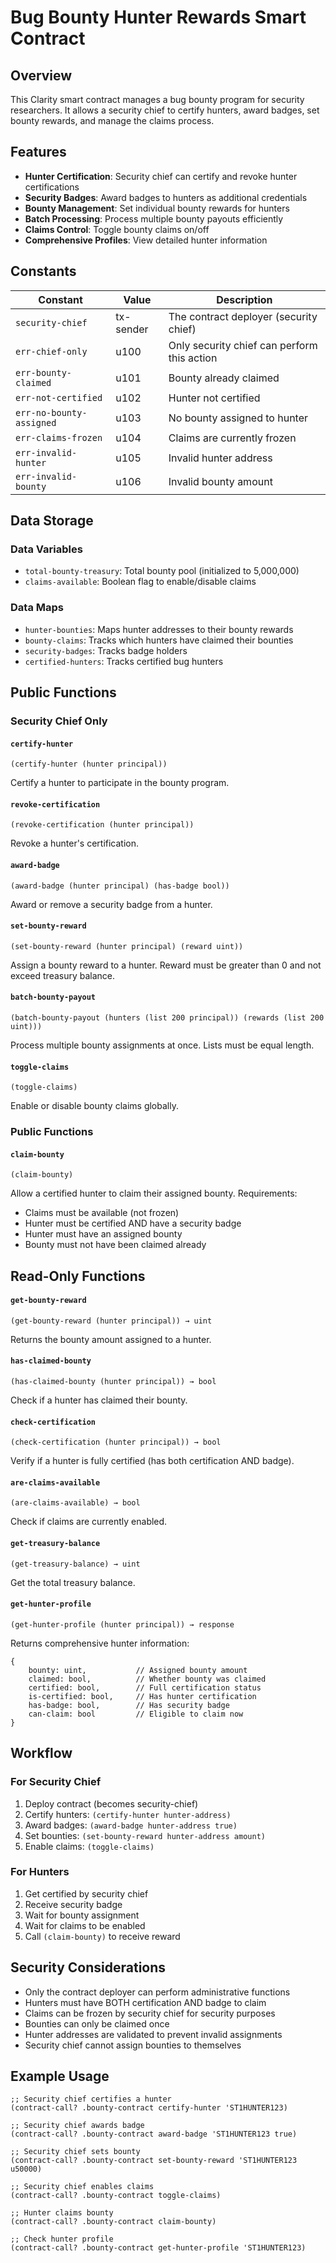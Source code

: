 # Bug Bounty Hunter Rewards Smart Contract

## Overview
This Clarity smart contract manages a bug bounty program for security researchers. It allows a security chief to certify hunters, award badges, set bounty rewards, and manage the claims process.

## Features
- **Hunter Certification**: Security chief can certify and revoke hunter certifications
- **Security Badges**: Award badges to hunters as additional credentials
- **Bounty Management**: Set individual bounty rewards for hunters
- **Batch Processing**: Process multiple bounty payouts efficiently
- **Claims Control**: Toggle bounty claims on/off
- **Comprehensive Profiles**: View detailed hunter information

## Constants

| Constant | Value | Description |
|----------|-------|-------------|
| `security-chief` | tx-sender | The contract deployer (security chief) |
| `err-chief-only` | u100 | Only security chief can perform this action |
| `err-bounty-claimed` | u101 | Bounty already claimed |
| `err-not-certified` | u102 | Hunter not certified |
| `err-no-bounty-assigned` | u103 | No bounty assigned to hunter |
| `err-claims-frozen` | u104 | Claims are currently frozen |
| `err-invalid-hunter` | u105 | Invalid hunter address |
| `err-invalid-bounty` | u106 | Invalid bounty amount |

## Data Storage

### Data Variables
- `total-bounty-treasury`: Total bounty pool (initialized to 5,000,000)
- `claims-available`: Boolean flag to enable/disable claims

### Data Maps
- `hunter-bounties`: Maps hunter addresses to their bounty rewards
- `bounty-claims`: Tracks which hunters have claimed their bounties
- `security-badges`: Tracks badge holders
- `certified-hunters`: Tracks certified bug hunters

## Public Functions

### Security Chief Only

#### `certify-hunter`
```clarity
(certify-hunter (hunter principal))
```
Certify a hunter to participate in the bounty program.

#### `revoke-certification`
```clarity
(revoke-certification (hunter principal))
```
Revoke a hunter's certification.

#### `award-badge`
```clarity
(award-badge (hunter principal) (has-badge bool))
```
Award or remove a security badge from a hunter.

#### `set-bounty-reward`
```clarity
(set-bounty-reward (hunter principal) (reward uint))
```
Assign a bounty reward to a hunter. Reward must be greater than 0 and not exceed treasury balance.

#### `batch-bounty-payout`
```clarity
(batch-bounty-payout (hunters (list 200 principal)) (rewards (list 200 uint)))
```
Process multiple bounty assignments at once. Lists must be equal length.

#### `toggle-claims`
```clarity
(toggle-claims)
```
Enable or disable bounty claims globally.

### Public Functions

#### `claim-bounty`
```clarity
(claim-bounty)
```
Allow a certified hunter to claim their assigned bounty. Requirements:
- Claims must be available (not frozen)
- Hunter must be certified AND have a security badge
- Hunter must have an assigned bounty
- Bounty must not have been claimed already

## Read-Only Functions

#### `get-bounty-reward`
```clarity
(get-bounty-reward (hunter principal)) → uint
```
Returns the bounty amount assigned to a hunter.

#### `has-claimed-bounty`
```clarity
(has-claimed-bounty (hunter principal)) → bool
```
Check if a hunter has claimed their bounty.

#### `check-certification`
```clarity
(check-certification (hunter principal)) → bool
```
Verify if a hunter is fully certified (has both certification AND badge).

#### `are-claims-available`
```clarity
(are-claims-available) → bool
```
Check if claims are currently enabled.

#### `get-treasury-balance`
```clarity
(get-treasury-balance) → uint
```
Get the total treasury balance.

#### `get-hunter-profile`
```clarity
(get-hunter-profile (hunter principal)) → response
```
Returns comprehensive hunter information:
```clarity
{
    bounty: uint,           // Assigned bounty amount
    claimed: bool,          // Whether bounty was claimed
    certified: bool,        // Full certification status
    is-certified: bool,     // Has hunter certification
    has-badge: bool,        // Has security badge
    can-claim: bool         // Eligible to claim now
}
```

## Workflow

### For Security Chief
1. Deploy contract (becomes security-chief)
2. Certify hunters: `(certify-hunter hunter-address)`
3. Award badges: `(award-badge hunter-address true)`
4. Set bounties: `(set-bounty-reward hunter-address amount)`
5. Enable claims: `(toggle-claims)`

### For Hunters
1. Get certified by security chief
2. Receive security badge
3. Wait for bounty assignment
4. Wait for claims to be enabled
5. Call `(claim-bounty)` to receive reward

## Security Considerations

- Only the contract deployer can perform administrative functions
- Hunters must have BOTH certification AND badge to claim
- Claims can be frozen by security chief for security purposes
- Bounties can only be claimed once
- Hunter addresses are validated to prevent invalid assignments
- Security chief cannot assign bounties to themselves

## Example Usage

```clarity
;; Security chief certifies a hunter
(contract-call? .bounty-contract certify-hunter 'ST1HUNTER123)

;; Security chief awards badge
(contract-call? .bounty-contract award-badge 'ST1HUNTER123 true)

;; Security chief sets bounty
(contract-call? .bounty-contract set-bounty-reward 'ST1HUNTER123 u50000)

;; Security chief enables claims
(contract-call? .bounty-contract toggle-claims)

;; Hunter claims bounty
(contract-call? .bounty-contract claim-bounty)

;; Check hunter profile
(contract-call? .bounty-contract get-hunter-profile 'ST1HUNTER123)
```
